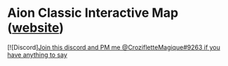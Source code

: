 # Aion Classic Interactive Map ([website](https://easyldur.github.io/AionClassicMap/))
[![Discord][Join this discord and PM me @CrozifletteMagique#9263 if you have anything to say](https://discord.gg/y6kQ88nyas)

